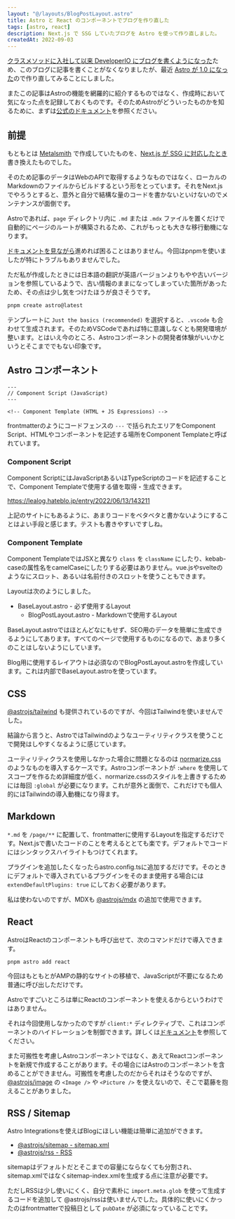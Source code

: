```yaml
---
layout: "@/layouts/BlogPostLayout.astro"
title: Astro と React のコンポーネントでブログを作り直した
tags: [astro, react]
description: Next.js で SSG していたブログを Astro を使って作り直しました。
createdAt: 2022-09-03
---
```


[クラスメソッドに入社して以来 DeveloperIO にブログを書くようになった](https://dev.classmethod.jp/author/takahashi-yuki/)ため、このブログに記事を書くことがなくなりましたが、最近 [Astro が 1.0 になった](https://astro.build/blog/astro-1/)ので作り直してみることにしました。

またこの記事はAstroの機能を網羅的に紹介するものではなく、作成時において気になった点を記録しておくものです。そのためAstroがどういったものかを知るために、まずは[公式のドキュメント](https://astro.build/)を参照ください。

## 前提

もともとは [Metalsmith](https://metalsmith.io/) で作成していたものを、[Next.js が SSG に対応したとき](/blog/nextjs-blog-ssg)書き換えたものでした。

そのため記事のデータはWebのAPIで取得するようなものではなく、ローカルのMarkdownのファイルからビルドするという形をとっています。それをNext.jsでやろうとすると、意外と自分で結構な量のコードを書かないといけないのでメンテナンスが面倒です。

Astroであれば、`page` ディレクトリ内に `.md` または `.mdx` ファイルを置くだけで自動的にページのルートが構築されるため、これがもっとも大きな移行動機になります。

[ドキュメントを見ながら](https://docs.astro.build/en/getting-started/)進めれば困ることはありません。今回はpnpmを使いましたが特にトラブルもありませんでした。

ただ私が作成したときには日本語の翻訳が英語バージョンよりもやや古いバージョンを参照しているようで、古い情報のままになってしまっていた箇所があったため、その点は少し気をつけたほうが良さそうです。

```sh
pnpm create astro@latest
```

テンプレートに `Just the basics (recommended)` を選択すると、`.vscode` も合わせて生成されます。そのためVSCodeであれば特に意識しなくとも開発環境が整います。とはいえ今のところ、Astroコンポーネントの開発者体験がいいかというとそこまででもない印象です。

## Astro コンポーネント

```astro
---
// Component Script (JavaScript)
---

<!-- Component Template (HTML + JS Expressions) -->
```

frontmatterのようにコードフェンスの `---` で括られたエリアをComponent Script、HTMLやコンポーネントを記述する場所をComponent Templateと呼ばれています。

### Component Script

Component ScriptにはJavaScriptあるいはTypeScriptのコードを記述することで、Component Templateで使用する値を取得・生成できます。

https://lealog.hateblo.jp/entry/2022/06/13/143211

上記のサイトにもあるように、あまりコードをベタベタと書かないようにすることはよい手段と感じます。テストも書きやすいですしね。

### Component Template

Component TemplateではJSXと異なり `class` を `className` にしたり、kebab-caseの属性名をcamelCaseにしたりする必要はありません。vue.jsやsvelteのようなにスロット、あるいは名前付きのスロットを使うこともできます。

Layoutは次のようにしました。

- BaseLayout.astro - 必ず使用するLayout
  - BlogPostLayout.astro - Markdownで使用するLayout

BaseLayout.astroではほとんどなにもせず、SEO用のデータを簡単に生成できるようにしてあります。すべてのページで使用するものになるので、あまり多くのことはしないようにしています。

Blog用に使用するレイアウトは必須なのでBlogPostLayout.astroを作成しています。これは内部でBaseLayout.astroを使っています。

## CSS

[@astrojs/tailwind](https://docs.astro.build/en/guides/integrations-guide/tailwind/) も提供されているのですが、今回はTailwindを使いませんでした。

結論から言うと、AstroではTailwindのようなユーティリティクラスを使うことで開発はしやすくなるように感じています。

ユーティリティクラスを使用しなかった場合に問題となるのは [normarize.css](https://necolas.github.io/normalize.css/) のようなものを導入するケースです。Astroコンポーネントが `:where` を使用してスコープを作るため詳細度が低く、normarize.cssのスタイルを上書きするためには毎回 `:global` が必要になります。これが意外と面倒で、これだけでも個人的にはTailwindの導入動機になり得ます。

## Markdown

`*.md` を `/page/**` に配置して、frontmatterに使用するLayoutを指定するだけです。Next.jsで書いたコードのことを考えるととても楽です。デフォルトでコードにはシンタックスハイライトもつけてくれます。

プラグインを追加したくなったらastro.config.tsに追加するだけです。そのときにデフォルトで導入されているプラグインをそのまま使用する場合には `extendDefaultPlugins: true` にしておく必要があります。

私は使わないのですが、MDXも [@astrojs/mdx](https://docs.astro.build/en/guides/integrations-guide/mdx/) の追加で使用できます。

## React

AstroはReactのコンポーネントも呼び出せて、次のコマンドだけで導入できます。

```
pnpm astro add react
```

今回はもともとがAMPの静的なサイトの移植で、JavaScriptが不要になるため普通に呼び出しただけです。

Astroですごいところは単にReactのコンポーネントを使えるからというわけではありません。

それは今回使用しなかったのですが `client:*` ディレクティブで、これはコンポーネントのハイドレーションを制御できます。詳しくは[ドキュメント](https://docs.astro.build/en/reference/directives-reference/#client-directives)を参照してください。

また可搬性を考慮しAstroコンポーネントではなく、あえてReactコンポーネントを新規で作成することがあります。その場合にはAstroのコンポーネントを含めることができません。可搬性を考慮したのだからそれはそうなのですが、[@astrojs/image](https://github.com/withastro/astro/tree/main/packages/integrations/image/) の `<Image />` や `<Picture />` を使えないので、そこで葛藤を抱えることがありました。

## RSS / Sitemap

Astro Integrationsを使えばBlogにほしい機能は簡単に追加ができます。

- [@astrojs/sitemap - sitemap.xml](https://docs.astro.build/en/guides/integrations-guide/sitemap/)
- [@astrojs/rss - RSS](https://docs.astro.build/en/guides/rss/)

sitemapはデフォルトだとそこまでの容量にならなくても分割され、sitemap.xmlではなくsitemap-index.xmlを生成する点に注意が必要です。

ただしRSSは少し使いにくく、自分で素朴に `import.meta.glob` を使って生成するコードを追加して @astrojs/rssは使いませんでした。具体的に使いにくかったのはfrontmatterで投稿日として `pubDate` が必須になっていることです。
